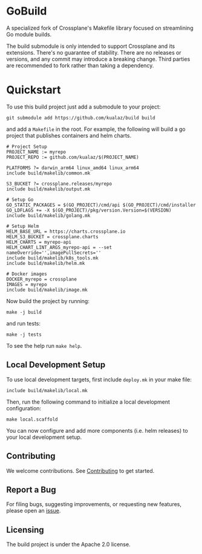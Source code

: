 # GoBuild
A specialized fork of Crossplane's Makefile library focused on streamlining Go module builds.

The build submodule is only intended to support Crossplane and its extensions.
There's no guarantee of stability. There are no releases or versions, and any
commit may introduce a breaking change. Third parties are recommended to fork
rather than taking a dependency.

# Quickstart

To use this build project just add a submodule to your project:

```
git submodule add https://github.com/kualaz/build build
```

and add a `Makefile` in the root. For example, the following will build a go
project that publishes containers and helm charts.

```
# Project Setup
PROJECT_NAME := myrepo
PROJECT_REPO := github.com/kualaz/$(PROJECT_NAME)

PLATFORMS ?= darwin_arm64 linux_amd64 linux_arm64
include build/makelib/common.mk

S3_BUCKET ?= crossplane.releases/myrepo
include build/makelib/output.mk

# Setup Go
GO_STATIC_PACKAGES = $(GO_PROJECT)/cmd/api $(GO_PROJECT)/cmd/installer
GO_LDFLAGS += -X $(GO_PROJECT)/pkg/version.Version=$(VERSION)
include build/makelib/golang.mk

# Setup Helm
HELM_BASE_URL = https://charts.crossplane.io
HELM_S3_BUCKET = crossplane.charts
HELM_CHARTS = myrepo-api
HELM_CHART_LINT_ARGS_myrepo-api = --set nameOverride='',imagePullSecrets=''
include build/makelib/k8s_tools.mk
include build/makelib/helm.mk

# Docker images
DOCKER_myrepo = crossplane
IMAGES = myrepo
include build/makelib/image.mk
```

Now build the project by running:

```
make -j build
```

and run tests:

```
make -j tests
```

To see the help run `make help`.

## Local Development Setup

To use local development targets, first include `deploy.mk` in your make file:

```
include build/makelib/local.mk
```

Then, run the following command to initialize a local development configuration:

```
make local.scaffold
```

You can now configure and add more components (i.e. helm releases) to your local
development setup.

## Contributing

We welcome contributions. See [Contributing](CONTRIBUTING.md) to get started.

## Report a Bug

For filing bugs, suggesting improvements, or requesting new features, please
open an [issue](https://github.com/crossplane/build/issues).

## Licensing

The build project is under the Apache 2.0 license.

